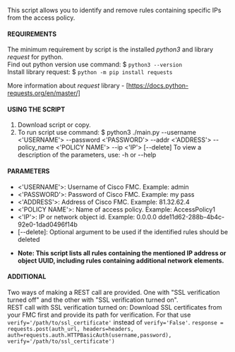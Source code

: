 This script allows you to identify and remove rules containing specific IPs from the access policy.

#### REQUIREMENTS

The minimum requirement by script is the installed _python3_ and library _request_ for python.   
Find out python version use command:
 $ `python3 --version`  
Install library request:
 $ `python -m pip install requests`

More information about _request_ library - [https://docs.python-requests.org/en/master/]

#### USING THE SCRIPT

1. Download script or copy.
2. To run script use command:
  $ python3 ./main.py --username <'USERNAME'> --password <'PASSWORD'> --addr <'ADDRESS'> --policy_name <'POLICY NAME'>  --ip <'IP'> [--delete]
To view a description of the parameters, use: -h or --help

#### PARAMETERS

 - <'USERNAME'>:    Username of Cisco FMC. Example: admin
 - <'PASSWORD'>:    Password of Cisco FMC. Example: my pass
 - <'ADDRESS'>:     Address of Cisco FMC. Example: 81.32.62.4
 - <'POLICY NAME'>: Name of access policy. Example: AccessPolicy1
 - <'IP'>:          IP or network object id. Example: 0.0.0.0 dde11d62-288b-4b4c-92e0-1dad0496f14b
 - [--delete]:      Optional argument to be used if the identified rules should be deleted

* **Note: This script lists all rules containing the mentioned IP address or object UUID, including rules containing additional network elements.**

#### ADDITIONAL

Two ways of making a REST call are provided. One with "SSL verification turned off" and the other with "SSL verification turned on".  
REST call with SSL verification turned on: Download SSL certificates from your FMC first and provide its path for verification. For that use `verify='/path/to/ssl_certificate'`
instead of `verify='False'`. 
`response = requests.post(auth_url, headers=headers, auth=requests.auth.HTTPBasicAuth(username,password), verify='/path/to/ssl_certificate')`
